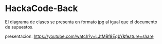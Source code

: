 # HackaCode-Back



El diagrama de clases se presenta en formato jpg 
al igual que el documento de supuestos.

presentacion: https://youtube.com/watch?v=LJtMBf8EqbY&feature=share

